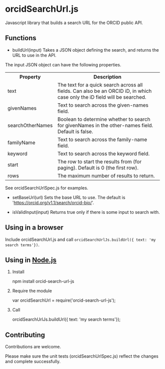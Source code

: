 orcidSearchUrl.js
=================

Javascript library that builds a search URL for the ORCID public API.

## Functions

* buildUrl(input) Takes a JSON object defining the search, and returns the URL to use in the API.

The input JSON object can have the following properties.

<table>
    <tr>
        <th>Property</th>
        <th>Description</th>
    </tr>
    <tr>
        <td>text</td>
        <td>The text for a quick search across all fields. Can also be an ORCID iD, in which case only the iD field will be searched.</td>
    </tr>
    <tr>
        <td>givenNames</td>
        <td>Text to search across the given-names field.</td>
    </tr>
    <tr>
        <td>searchOtherNames</td>
        <td>Boolean to determine whether to search for givenNames in the other-names field. Default is false.</td>
    </tr>
    <tr>
        <td>familyName</td>
        <td>Text to search across the family-name field.</td>
    </tr>
    <tr>
        <td>keyword</td>
        <td>Text to search across the keyword field.</td>
    </tr>
    <tr>
        <td>start</td>
        <td>The row to start the results from (for paging). Default is 0 (the first row).</td>
    </tr>
    <tr>
        <td>rows</td>
        <td>The maximum number of results to return.</td>
    </tr>
</table>

See orcidSearchUrlSpec.js for examples.

* setBaseUrl(url) Sets the base URL to use. The default is 'https://orcid.org/v1.1/search/orcid-bio/'.

* isValidInput(input) Returns true only if there is some input to search with.


## Using in a browser
Include orcidSearchUrl.js and call ``orcidSearchUrlJs.buildUrl({ text: 'my search terms'})``.


## Using in [Node.js](http://nodejs.org/)
1. Install
    
    npm install orcid-search-url-js
    
2. Require the module

    var orcidSearchUrl = require('orcid-search-url-js');
    
3. Call

    orcidSearchUrlJs.buildUrl({ text: 'my search terms'});

   
## Contributing

Contributions are welcome.

Please make sure the unit tests (orcidSearchUrlSpec.js) reflect the changes and complete successfully. 
